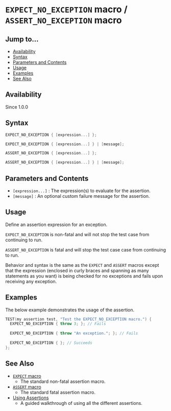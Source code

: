 # `EXPECT_NO_EXCEPTION` macro / `ASSERT_NO_EXCEPTION` macro

## Jump to...
- [Availability](#Availability)
- [Syntax](#Syntax)
- [Parameters and Contents](#Parameters-and-Contents)
- [Usage](#Usage)
- [Examples](#Examples)
- [See Also](#See-Also)

## Availability
Since 1.0.0

## Syntax
``` C++
EXPECT_NO_EXCEPTION { [expression...] };

EXPECT_NO_EXCEPTION { [expression...] } | [message];

ASSERT_NO_EXCEPTION { [expression...] };

ASSERT_NO_EXCEPTION { [expression...] } | [message];
```

## Parameters and Contents

- `[expression...]` : The expression(s) to evaluate for the assertion.
- `[message]` : An optional custom failure message for the assertion.

## Usage

Define an assertion expression for an exception.

`EXPECT_NO_EXCEPTION` is non-fatal and will not stop the test case from
continuing to run.

`ASSERT_NO_EXCEPTION` is fatal and will stop the test case case from continuing
to run.

Behavior and syntax is the same as the `EXPECT` and `ASSERT` macros except that
the expression (enclosed in curly braces and spanning as many statements as
you want) is being checked for no exceptions and fails upon receiving any
exception.

## Examples

The below example demonstrates the usage of the assertion.
``` C++
TEST(my assertion test, "Test the EXPECT_NO_EXCEPTION macro.") {
  EXPECT_NO_EXCEPTION { throw 3; }; // Fails
  
  EXPECT_NO_EXCEPTION { throw "An exception."; }; // Fails
  
  EXPECT_NO_EXCEPTION { }; // Succeeds
};
```

## See Also

- [`EXPECT` macro](EXPECT.md)
  - The standard non-fatal assertion macro.
- [`ASSERT` macro](ASSERT.md)
  - The standard fatal assertion macro.
- [Using Assertions](../../Tutorials/Using-Assertions.md)
  - A guided walkthrough of using all the different assertions.
